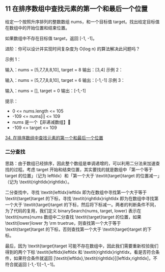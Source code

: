 ## 11 在排序数组中查找元素的第一个和最后一个位置


给定一个按照升序排列的整数数组 nums，和一个目标值 target。找出给定目标值在数组中的开始位置和结束位置。

如果数组中不存在目标值 target，返回 [-1, -1]。

进阶：你可以设计并实现时间复杂度为 O(log n) 的算法解决此问题吗？
 

示例 1：

输入：nums = [5,7,7,8,8,10], target = 8
输出：[3,4]
示例 2：

输入：nums = [5,7,7,8,8,10], target = 6
输出：[-1,-1]
示例 3：

输入：nums = [], target = 0
输出：[-1,-1]
 

提示：
* 0 <= nums.length <= 105
* -109 <= nums[i] <= 109
* nums 是一个【非递减数组】🍒
* -109 <= target <= 109



[34. 在排序数组中查找元素的第一个和最后一个位置](https://leetcode-cn.com/problems/find-first-and-last-position-of-element-in-sorted-array/)



### 二分查找



思路：由于数组已经排序，因此整个数组是单调递增的，可以利用二分法来加速查找的过程。考虑 target 开始和结束位置，其实要找的就是数组中「第一个等于 target 的位置」（记为 leftIdx）和「第一个大于 \textit{target}target 的位置减一」（记为 \textit{rightIdx}rightIdx）。

二分查找中，寻找 \textit{leftIdx}leftIdx 即为在数组中寻找第一个大于等于 \textit{target}target 的下标，寻找 \textit{rightIdx}rightIdx 即为在数组中寻找第一个大于 \textit{target}target 的下标，然后将下标减一。两者的判断条件不同，为了代码的复用，我们定义 binarySearch(nums, target, lower) 表示在 \textit{nums}nums 数组中二分查找 \textit{target}target 的位置，如果 \textit{lower}lower 为 \rm truetrue，则查找第一个大于等于 \textit{target}target 的下标，否则查找第一个大于 \textit{target}target 的下标。

最后，因为 \textit{target}target 可能不存在数组中，因此我们需要重新校验我们得到的两个下标 \textit{leftIdx}leftIdx 和 \textit{rightIdx}rightIdx，看是否符合条件，如果符合条件就返回 [\textit{leftIdx},\textit{rightIdx}][leftIdx,rightIdx]，不符合就返回 [-1,-1][−1,−1]。










